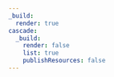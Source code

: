 ```yaml
---
_build:
  render: true
cascade:
  _build:
    render: false
    list: true
    publishResources: false
---
```

